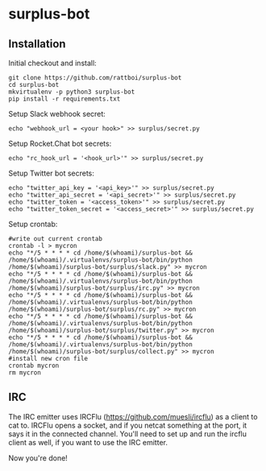# surplus-bot

## Installation

Initial checkout and install:

```
git clone https://github.com/rattboi/surplus-bot
cd surplus-bot
mkvirtualenv -p python3 surplus-bot
pip install -r requirements.txt
```

Setup Slack webhook secret:

```
echo "webhook_url = <your hook>" >> surplus/secret.py
```

Setup Rocket.Chat bot secrets:

```
echo "rc_hook_url = '<hook_url>'" >> surplus/secret.py
```

Setup Twitter bot secrets:

```
echo "twitter_api_key = '<api_key>'" >> surplus/secret.py
echo "twitter_api_secret = '<api_secret>'" >> surplus/secret.py
echo "twitter_token = '<access_token>'" >> surplus/secret.py
echo "twitter_token_secret = '<access_secret>'" >> surplus/secret.py
```

Setup crontab:

```
#write out current crontab
crontab -l > mycron
echo "*/5 * * * * cd /home/$(whoami)/surplus-bot && /home/$(whoami)/.virtualenvs/surplus-bot/bin/python /home/$(whoami)/surplus-bot/surplus/slack.py" >> mycron
echo "*/5 * * * * cd /home/$(whoami)/surplus-bot && /home/$(whoami)/.virtualenvs/surplus-bot/bin/python /home/$(whoami)/surplus-bot/surplus/irc.py" >> mycron
echo "*/5 * * * * cd /home/$(whoami)/surplus-bot && /home/$(whoami)/.virtualenvs/surplus-bot/bin/python /home/$(whoami)/surplus-bot/surplus/rc.py" >> mycron
echo "*/5 * * * * cd /home/$(whoami)/surplus-bot && /home/$(whoami)/.virtualenvs/surplus-bot/bin/python /home/$(whoami)/surplus-bot/surplus/twitter.py" >> mycron
echo "*/5 * * * * cd /home/$(whoami)/surplus-bot && /home/$(whoami)/.virtualenvs/surplus-bot/bin/python /home/$(whoami)/surplus-bot/surplus/collect.py" >> mycron
#install new cron file
crontab mycron
rm mycron
```

## IRC

The IRC emitter uses IRCFlu (https://github.com/muesli/ircflu) as a client to cat to. IRCFlu opens a socket, and if you netcat something at the port, it says it in the connected channel. You'll need to set up and run the ircflu client as well, if you want to use the IRC emitter.

Now you're done!

